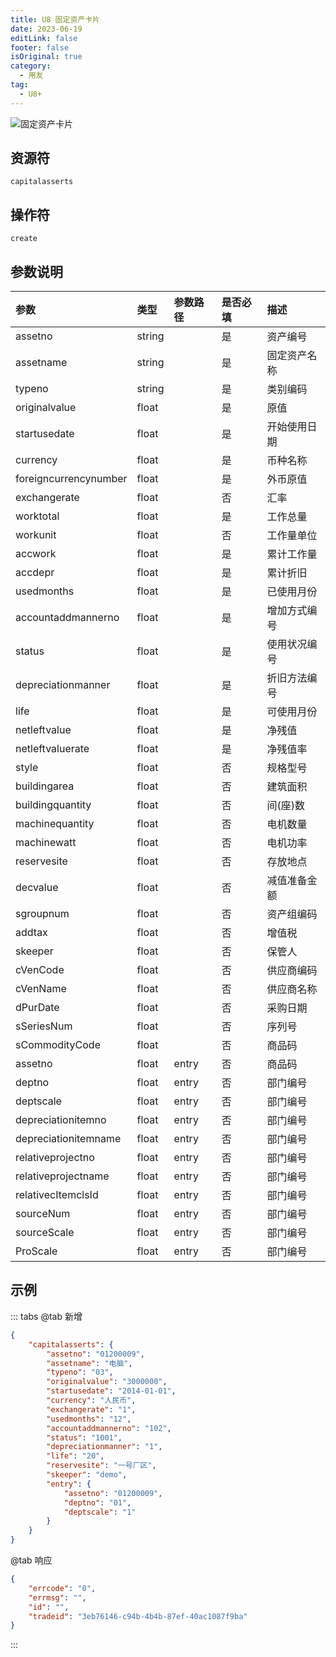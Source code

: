 ```yaml
---
title: U8 固定资产卡片
date: 2023-06-19
editLink: false
footer: false
isOriginal: true
category:
  - 用友
tag:
  - U8+
---
```


![固定资产卡片](https://nas.ilyl.life:8092/yonyou/u8/as/capitalasserts.gif)

## 资源符

`capitalasserts`
  
## 操作符

  `create`

## 参数说明

|参数|类型|参数路径|是否必填|描述|
|:-|:-|:-|:-|:-|
|assetno|string||是|资产编号|
|assetname|string||是|固定资产名称|
|typeno|string||是|类别编码|
|originalvalue|float||是|原值|
|startusedate|float||是|开始使用日期|
|currency|float||是|币种名称|
|foreigncurrencynumber|float||是|外币原值|
|exchangerate|float||否|汇率|
|worktotal|float||是|工作总量|
|workunit|float||否|工作量单位|
|accwork|float||是|累计工作量|
|accdepr|float||是|累计折旧|
|usedmonths|float||是|已使用月份|
|accountaddmannerno|float||是|增加方式编号|
|status|float||是|使用状况编号|
|depreciationmanner|float||是|折旧方法编号|
|life|float||是|可使用月份|
|netleftvalue|float||是|净残值|
|netleftvaluerate|float||是|净残值率|
|style|float||否|规格型号|
|buildingarea|float||否|建筑面积|
|buildingquantity|float||否|间(座)数|
|machinequantity|float||否|电机数量|
|machinewatt|float||否|电机功率|
|reservesite|float||否|存放地点|
|decvalue|float||否|减值准备金额|
|sgroupnum|float||否|资产组编码|
|addtax|float||否|增值税|
|skeeper|float||否|保管人|
|cVenCode|float||否|供应商编码|
|cVenName|float||否|供应商名称|
|dPurDate|float||否|采购日期|
|sSeriesNum|float||否|序列号|
|sCommodityCode|float||否|商品码|
|assetno|float|entry|否|商品码|
|deptno|float|entry|否|部门编号|
|deptscale|float|entry|否|部门编号|
|depreciationitemno|float|entry|否|部门编号|
|depreciationitemname|float|entry|否|部门编号|
|relativeprojectno|float|entry|否|部门编号|
|relativeprojectname|float|entry|否|部门编号|
|relativecItemclsId|float|entry|否|部门编号|
|sourceNum|float|entry|否|部门编号|
|sourceScale|float|entry|否|部门编号|
|ProScale|float|entry|否|部门编号|

## 示例

::: tabs
@tab 新增

```json
{
    "capitalasserts": {
        "assetno": "01200009",
        "assetname": "电脑",
        "typeno": "03",
        "originalvalue": "3000000",
        "startusedate": "2014-01-01",
        "currency": "人民币",
        "exchangerate": "1",
        "usedmonths": "12",
        "accountaddmannerno": "102",
        "status": "1001",
        "depreciationmanner": "1",
        "life": "20",
        "reservesite": "一号厂区",
        "skeeper": "demo",
        "entry": {
            "assetno": "01200009",
            "deptno": "01",
            "deptscale": "1"
        }
    }
}
```

@tab 响应

```json
{
    "errcode": "0",
    "errmsg": "",
    "id": "",
    "tradeid": "3eb76146-c94b-4b4b-87ef-40ac1087f9ba"
}
```

:::
